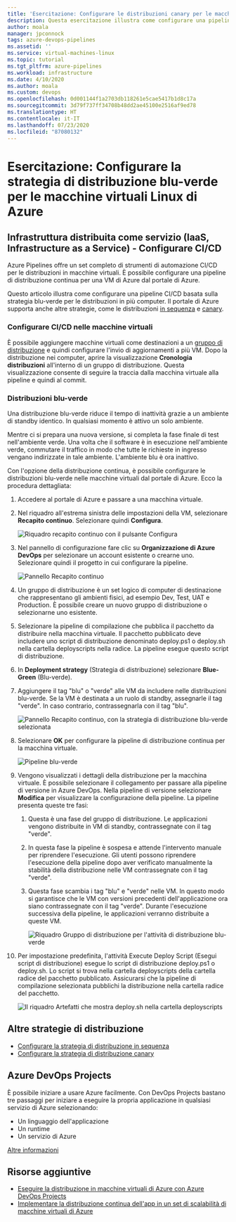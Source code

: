 ```yaml
---
title: 'Esercitazione: Configurare le distribuzioni canary per le macchine virtuali Linux di Azure'
description: Questa esercitazione illustra come configurare una pipeline di distribuzione continua (CD). Questa pipeline aggiorna un gruppo di macchine virtuali Linux di Azure usando la strategia di distribuzione blu-verde.
author: moala
manager: jpconnock
tags: azure-devops-pipelines
ms.assetid: ''
ms.service: virtual-machines-linux
ms.topic: tutorial
ms.tgt_pltfrm: azure-pipelines
ms.workload: infrastructure
ms.date: 4/10/2020
ms.author: moala
ms.custom: devops
ms.openlocfilehash: 0d001144f1a2703db118261e5cae5417b1d8c17a
ms.sourcegitcommit: 3d79f737ff34708b48dd2ae45100e2516af9ed78
ms.translationtype: HT
ms.contentlocale: it-IT
ms.lasthandoff: 07/23/2020
ms.locfileid: "87080132"
---
```

# <a name="tutorial---configure-the-blue-green-deployment-strategy-for-azure-linux-virtual-machines"></a>Esercitazione: Configurare la strategia di distribuzione blu-verde per le macchine virtuali Linux di Azure

## <a name="infrastructure-as-a-service-iaas---configure-cicd"></a>Infrastruttura distribuita come servizio (IaaS, Infrastructure as a Service) - Configurare CI/CD

Azure Pipelines offre un set completo di strumenti di automazione CI/CD per le distribuzioni in macchine virtuali. È possibile configurare una pipeline di distribuzione continua per una VM di Azure dal portale di Azure.

Questo articolo illustra come configurare una pipeline CI/CD basata sulla strategia blu-verde per le distribuzioni in più computer. Il portale di Azure supporta anche altre strategie, come le distribuzioni [in sequenza](https://aka.ms/AA7jlh8) e [canary](https://aka.ms/AA7jdrz).

### <a name="configure-cicd-on-virtual-machines"></a>Configurare CI/CD nelle macchine virtuali

È possibile aggiungere macchine virtuali come destinazioni a un [gruppo di distribuzione](/azure/devops/pipelines/release/deployment-groups) e quindi configurare l'invio di aggiornamenti a più VM. Dopo la distribuzione nei computer, aprire la visualizzazione **Cronologia distribuzioni** all'interno di un gruppo di distribuzione. Questa visualizzazione consente di seguire la traccia dalla macchina virtuale alla pipeline e quindi al commit.

### <a name="blue-green-deployments"></a>Distribuzioni blu-verde

Una distribuzione blu-verde riduce il tempo di inattività grazie a un ambiente di standby identico. In qualsiasi momento è attivo un solo ambiente.

Mentre ci si prepara una nuova versione, si completa la fase finale di test nell'ambiente verde. Una volta che il software è in esecuzione nell'ambiente verde, commutare il traffico in modo che tutte le richieste in ingresso vengano indirizzate in tale ambiente. L'ambiente blu è ora inattivo.

Con l'opzione della distribuzione continua, è possibile configurare le distribuzioni blu-verde nelle macchine virtuali dal portale di Azure. Ecco la procedura dettagliata:

1. Accedere al portale di Azure e passare a una macchina virtuale.
1. Nel riquadro all'estrema sinistra delle impostazioni della VM, selezionare **Recapito continuo**. Selezionare quindi **Configura**.

   ![Riquadro recapito continuo con il pulsante Configura](media/tutorial-devops-azure-pipelines-classic/azure-devops-configure.png)

1. Nel pannello di configurazione fare clic su **Organizzazione di Azure DevOps** per selezionare un account esistente o crearne uno. Selezionare quindi il progetto in cui configurare la pipeline.  

   ![Pannello Recapito continuo](media/tutorial-devops-azure-pipelines-classic/azure-devops-rolling.png)

1. Un gruppo di distribuzione è un set logico di computer di destinazione che rappresentano gli ambienti fisici, ad esempio Dev, Test, UAT e Production. È possibile creare un nuovo gruppo di distribuzione o selezionarne uno esistente.
1. Selezionare la pipeline di compilazione che pubblica il pacchetto da distribuire nella macchina virtuale. Il pacchetto pubblicato deve includere uno script di distribuzione denominato deploy.ps1 o deploy.sh nella cartella deployscripts nella radice. La pipeline esegue questo script di distribuzione.
1. In **Deployment strategy** (Strategia di distribuzione) selezionare **Blue-Green** (Blu-verde).
1. Aggiungere il tag "blu" o "verde" alle VM da includere nelle distribuzioni blu-verde. Se la VM è destinata a un ruolo di standby, assegnarle il tag "verde". In caso contrario, contrassegnarla con il tag "blu".

   ![Pannello Recapito continuo, con la strategia di distribuzione blu-verde selezionata](media/tutorial-devops-azure-pipelines-classic/azure-devops-blue-green-configure.png)

1. Selezionare **OK** per configurare la pipeline di distribuzione continua per la macchina virtuale.

   ![Pipeline blu-verde](media/tutorial-devops-azure-pipelines-classic/azure-devops-blue-green-pipeline.png)

1. Vengono visualizzati i dettagli della distribuzione per la macchina virtuale. È possibile selezionare il collegamento per passare alla pipeline di versione in Azure DevOps. Nella pipeline di versione selezionare **Modifica** per visualizzare la configurazione della pipeline. La pipeline presenta queste tre fasi:

   1. Questa è una fase del gruppo di distribuzione. Le applicazioni vengono distribuite in VM di standby, contrassegnate con il tag "verde".
   1. In questa fase la pipeline è sospesa e attende l'intervento manuale per riprendere l'esecuzione. Gli utenti possono riprendere l'esecuzione della pipeline dopo aver verificato manualmente la stabilità della distribuzione nelle VM contrassegnate con il tag "verde".
   1. Questa fase scambia i tag "blu" e "verde" nelle VM. In questo modo si garantisce che le VM con versioni precedenti dell'applicazione ora siano contrassegnate con il tag "verde". Durante l'esecuzione successiva della pipeline, le applicazioni verranno distribuite a queste VM.

      ![Riquadro Gruppo di distribuzione per l'attività di distribuzione blu-verde](media/tutorial-devops-azure-pipelines-classic/azure-devops-blue-green-tasks.png)

1. Per impostazione predefinita, l'attività Execute Deploy Script (Esegui script di distribuzione) esegue lo script di distribuzione deploy.ps1 o deploy.sh. Lo script si trova nella cartella deployscripts della cartella radice del pacchetto pubblicato. Assicurarsi che la pipeline di compilazione selezionata pubblichi la distribuzione nella cartella radice del pacchetto.

   ![Il riquadro Artefatti che mostra deploy.sh nella cartella deployscripts](media/tutorial-deployment-strategy/package.png)

## <a name="other-deployment-strategies"></a>Altre strategie di distribuzione

- [Configurare la strategia di distribuzione in sequenza](https://aka.ms/AA7jlh8)
- [Configurare la strategia di distribuzione canary](https://aka.ms/AA7jdrz)

## <a name="azure-devops-projects"></a>Azure DevOps Projects

È possibile iniziare a usare Azure facilmente. Con DevOps Projects bastano tre passaggi per iniziare a eseguire la propria applicazione in qualsiasi servizio di Azure selezionando:

- Un linguaggio dell'applicazione
- Un runtime
- Un servizio di Azure

[Altre informazioni](https://azure.microsoft.com/features/devops-projects/)

## <a name="additional-resources"></a>Risorse aggiuntive

- [Eseguire la distribuzione in macchine virtuali di Azure con Azure DevOps Projects](../../devops-project/azure-devops-project-vms.md)
- [Implementare la distribuzione continua dell'app in un set di scalabilità di macchine virtuali di Azure](/azure/devops/pipelines/apps/cd/azure/deploy-azure-scaleset)
